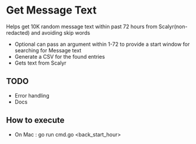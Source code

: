 # Get Message Text
Helps get 10K random message text within past 72 hours from Scalyr(non-redacted) and avoiding skip words

* Optional can pass an argument within 1-72 to provide a start window for searching for Message text
* Generate a CSV for the found entries
* Gets text from Scalyr

## TODO
* Error handling 
* Docs

## How to execute
* On Mac : go run cmd.go <back_start_hour>

